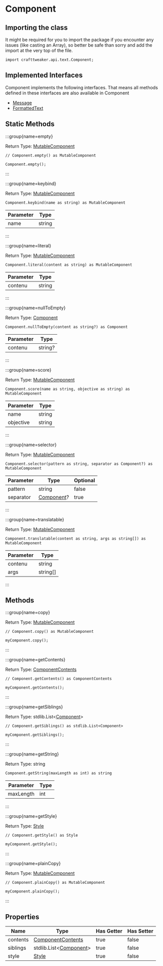 # Component

## Importing the class

It might be required for you to import the package if you encounter any issues (like casting an Array), so better be safe than sorry and add the import at the very top of the file.
```zenscript
import crafttweaker.api.text.Component;
```


## Implemented Interfaces
Component implements the following interfaces. That means all methods defined in these interfaces are also available in Component

- [Message](/vanilla/api/text/Message)
- [FormattedText](/vanilla/api/text/FormattedText)

## Static Methods

:::group{name=empty}

Return Type: [MutableComponent](/vanilla/api/text/MutableComponent)

```zenscript
// Component.empty() as MutableComponent

Component.empty();
```

:::

:::group{name=keybind}

Return Type: [MutableComponent](/vanilla/api/text/MutableComponent)

```zenscript
Component.keybind(name as string) as MutableComponent
```

| Parameter | Type   |
| --------- | ------ |
| name      | string |


:::

:::group{name=literal}

Return Type: [MutableComponent](/vanilla/api/text/MutableComponent)

```zenscript
Component.literal(content as string) as MutableComponent
```

| Parameter | Type   |
| --------- | ------ |
| contenu   | string |


:::

:::group{name=nullToEmpty}

Return Type: [Component](/vanilla/api/text/Component)

```zenscript
Component.nullToEmpty(content as string?) as Component
```

| Parameter | Type    |
| --------- | ------- |
| contenu   | string? |


:::

:::group{name=score}

Return Type: [MutableComponent](/vanilla/api/text/MutableComponent)

```zenscript
Component.score(name as string, objective as string) as MutableComponent
```

| Parameter | Type   |
| --------- | ------ |
| name      | string |
| objective | string |


:::

:::group{name=selector}

Return Type: [MutableComponent](/vanilla/api/text/MutableComponent)

```zenscript
Component.selector(pattern as string, separator as Component?) as MutableComponent
```

| Parameter | Type                                      | Optional |
| --------- | ----------------------------------------- | -------- |
| pattern   | string                                    | false    |
| separator | [Component](/vanilla/api/text/Component)? | true     |


:::

:::group{name=translatable}

Return Type: [MutableComponent](/vanilla/api/text/MutableComponent)

```zenscript
Component.translatable(content as string, args as string[]) as MutableComponent
```

| Parameter | Type     |
| --------- | -------- |
| contenu   | string   |
| args      | string[] |


:::

## Methods

:::group{name=copy}

Return Type: [MutableComponent](/vanilla/api/text/MutableComponent)

```zenscript
// Component.copy() as MutableComponent

myComponent.copy();
```

:::

:::group{name=getContents}

Return Type: [ComponentContents](/vanilla/api/text/content/ComponentContents)

```zenscript
// Component.getContents() as ComponentContents

myComponent.getContents();
```

:::

:::group{name=getSiblings}

Return Type: stdlib.List&lt;[Component](/vanilla/api/text/Component)&gt;

```zenscript
// Component.getSiblings() as stdlib.List<Component>

myComponent.getSiblings();
```

:::

:::group{name=getString}

Return Type: string

```zenscript
Component.getString(maxLength as int) as string
```

| Parameter | Type |
| --------- | ---- |
| maxLength | int  |


:::

:::group{name=getStyle}

Return Type: [Style](/vanilla/api/text/Style)

```zenscript
// Component.getStyle() as Style

myComponent.getStyle();
```

:::

:::group{name=plainCopy}

Return Type: [MutableComponent](/vanilla/api/text/MutableComponent)

```zenscript
// Component.plainCopy() as MutableComponent

myComponent.plainCopy();
```

:::


## Properties

| Name     | Type                                                                    | Has Getter | Has Setter |
| -------- | ----------------------------------------------------------------------- | ---------- | ---------- |
| contents | [ComponentContents](/vanilla/api/text/content/ComponentContents)        | true       | false      |
| siblings | stdlib.List&lt;[Component](/vanilla/api/text/Component)&gt; | true       | false      |
| style    | [Style](/vanilla/api/text/Style)                                        | true       | false      |

